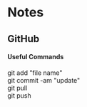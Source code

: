# Notes
## GitHub
#### Useful Commands
git add "file name"\
git commit -am "update"\
git pull\
git push
